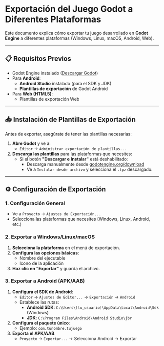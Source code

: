 # **Exportación del Juego Godot a Diferentes Plataformas**  

Este documento explica cómo exportar tu juego desarrollado en **Godot Engine** a diferentes plataformas (Windows, Linux, macOS, Android, Web).  

---

## **📋 Requisitos Previos**  
- Godot Engine instalado ([Descargar Godot](https://godotengine.org/download))  
- Para **Android**:  
  - **Android Studio** instalado (para el SDK y JDK)  
  - **Plantillas de exportación** de Godot Android  
- Para **Web (HTML5)**:  
  - Plantillas de exportación Web  

---

## **📥 Instalación de Plantillas de Exportación**  
Antes de exportar, asegúrate de tener las plantillas necesarias:  

1. **Abre Godot** y ve a:  
   - `Editor` → `Administrar exportación de plantillas...`  
2. **Descarga las plantillas** para las plataformas que necesites:  
   - Si el botón **"Descargar e Instalar"** está deshabilitado:  
     - Descarga manualmente desde [godotengine.org/download](https://godotengine.org/download)  
     - Ve a `Instalar desde archivo` y selecciona el `.tpz` descargado.  

---

## **⚙️ Configuración de Exportación**  

### **1. Configuración General**  
- Ve a `Proyecto` → `Ajustes de Exportación...`  
- Selecciona las plataformas que necesites (Windows, Linux, Android, etc.)  

### **2. Exportar a Windows/Linux/macOS**  
1. **Selecciona la plataforma** en el menú de exportación.  
2. **Configura las opciones básicas**:  
   - Nombre del ejecutable  
   - Icono de la aplicación  
3. **Haz clic en "Exportar"** y guarda el archivo.  

### **3. Exportar a Android (APK/AAB)**  
1. **Configura el SDK de Android**:  
   - `Editor` → `Ajustes de Editor...` → `Exportación` → `Android`  
   - Establece las rutas:  
     - **Android SDK**: `C:\Users\[tu_usuario]\AppData\Local\Android\Sdk` (Windows)  
     - **JDK**: `C:\Program Files\Android\Android Studio\jbr`  
2. **Configura el paquete único**:  
   - Ejemplo: `com.tunombre.tujuego`  
3. **Exporta el APK/AAB**:  
   - `Proyecto` → `Exportar...` → Selecciona Android → Exportar  



